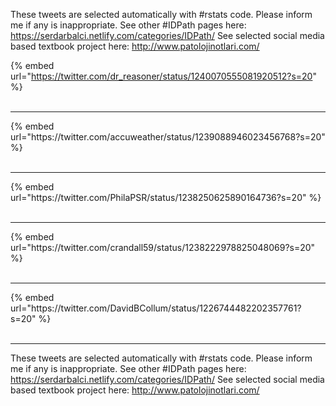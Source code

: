 

These tweets are selected automatically with #rstats code. Please inform me if any is inappropriate.
See other #IDPath pages here: https://serdarbalci.netlify.com/categories/IDPath/ 
See selected social media based textbook project here: http://www.patolojinotlari.com/

{% embed url="https://twitter.com/dr_reasoner/status/1240070555081920512?s=20" %}<br>
<br>
<hr>
{% embed url="https://twitter.com/accuweather/status/1239088946023456768?s=20" %}<br>
<br>
<hr>
{% embed url="https://twitter.com/PhilaPSR/status/1238250625890164736?s=20" %}<br>
<br>
<hr>
{% embed url="https://twitter.com/crandall59/status/1238222978825048069?s=20" %}<br>
<br>
<hr>
{% embed url="https://twitter.com/DavidBCollum/status/1226744482202357761?s=20" %}<br>
<br>
<hr>


These tweets are selected automatically with #rstats code. Please inform me if any is inappropriate.
See other #IDPath pages here: https://serdarbalci.netlify.com/categories/IDPath/ 
See selected social media based textbook project here: http://www.patolojinotlari.com/
